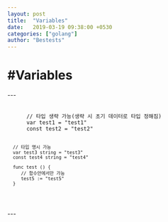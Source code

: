 ```yaml
---
layout: post
title:  "Variables"
date:   2019-03-19 09:38:00 +0530
categories: ["golang"]
author: "Bestests"
---
```

<link rel="stylesheet" href="/js/highlight/styles/monokai.css" />
<script src="/js/highlight/highlight.pack.js"></script>
<script>hljs.initHighlightingOnLoad();</script>

<h1>#Variables</h1>
---
<pre>
  <code class="go">
      // 타입 생략 가능(생략 시 초기 데이터로 타입 정해짐)
      var test1 = "test1"
      const test2 = "test2"
      
      // 타입 명시 가능
      var test3 string = "test3"
      const test4 string = "test4"
      
      func test () {
         // 함수안에서만 가능
         test5 := "test5"
      }
  </code>
</pre>
---
